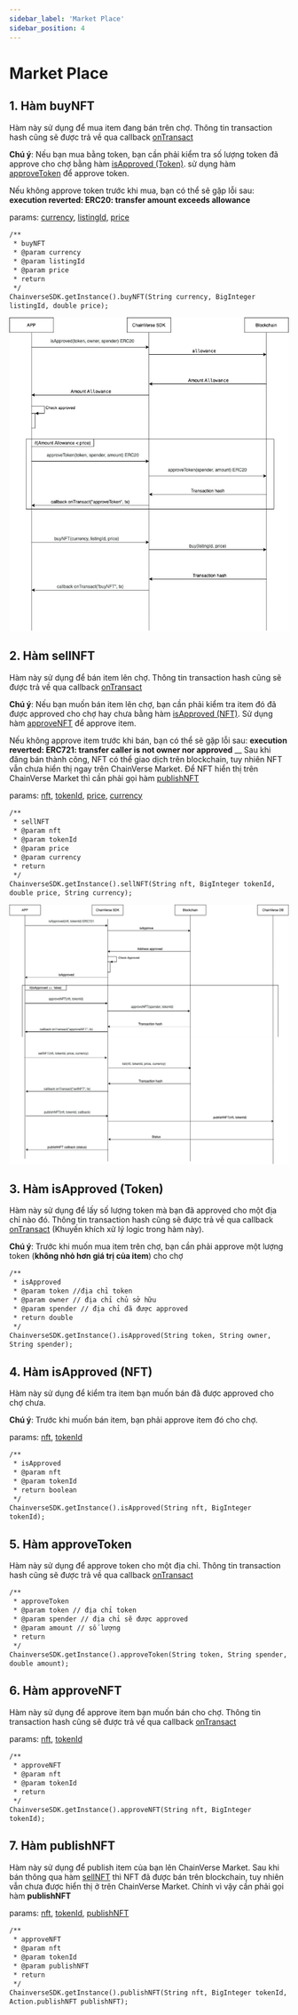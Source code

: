 ```yaml
---
sidebar_label: 'Market Place'
sidebar_position: 4
---
```


# Market Place

## 1. Hàm buyNFT
Hàm này sử dụng để mua item đang bán trên chợ. Thông tin transaction hash cũng sẽ được trả về qua callback [onTransact](/docs/sdk/android/over-view#10-callback-ontransact) 

**Chú ý**: Nếu bạn mua bằng token, bạn cần phải kiểm tra số lượng token đã approve cho chợ bằng hàm [isApproved (Token)](#3-hàm-isapproved-token).
sử dụng hàm [approveToken](#5-hàm-approvetoken) để approve token.

Nếu không approve token trước khi mua, bạn có thể sẽ gặp lỗi sau: **execution reverted: ERC20: transfer amount exceeds allowance**

params: [currency](/docs/sdk/Reference/NFT#nft), [listingId](/docs/sdk/Reference/NFT#nft), [price](/docs/sdk/Reference/NFT#nft)
```
/**
 * buyNFT
 * @param currency
 * @param listingId
 * @param price
 * return
 */
ChainverseSDK.getInstance().buyNFT(String currency, BigInteger listingId, double price);
```

![buy nft](/img/buyNFT.png)

## 2. Hàm sellNFT
Hàm này sử dụng để bán item lên chợ. Thông tin transaction hash cũng sẽ được trả về qua callback [onTransact](/docs/sdk/android/over-view#10-callback-ontransact)

**Chú ý**: Nếu bạn muốn bán item lên chợ, bạn cần phải kiểm tra item đó đã được approved cho chợ hay chưa bằng hàm [isApproved (NFT)](#4-hàm-isapproved-nft).
Sử dụng hàm [approveNFT](#6-hàm-approvenft) để approve item.

Nếu không approve item trước khi bán, bạn có thể sẽ gặp lỗi sau: **execution reverted: ERC721: transfer caller is not owner nor approved**
__
Sau khi đăng bán thành công, NFT có thể giao dịch trên blockchain, tuy nhiên NFT vẫn chưa hiển thị ngay trên ChainVerse Market. Để NFT hiển thị trên ChainVerse Market thì cần phải gọi hàm [publishNFT](#7-hàm-publishnft)

params: [nft](/docs/sdk/Reference/NFT#nft), [tokenId](/docs/sdk/Reference/NFT#nft), [price](/docs/sdk/Reference/NFT#nft), [currency](/docs/sdk/Reference/NFT#nft)
```
/**
 * sellNFT
 * @param nft
 * @param tokenId
 * @param price
 * @param currency
 * return
 */
ChainverseSDK.getInstance().sellNFT(String nft, BigInteger tokenId, double price, String currency);
```

![sell nft](/img/sellNFT.png)

## 3. Hàm isApproved (Token)
Hàm này sử dụng để lấy số lượng token mà bạn đã approved cho một địa chỉ nào đó. Thông tin transaction hash cũng sẽ được trả về qua callback [onTransact](/docs/sdk/android/over-view#10-callback-ontransact)
(Khuyến khích xử lý logic trong hàm này).

**Chú ý**: Trước khi muốn mua item trên chợ, bạn cần phải approve một lượng token (**không nhỏ hơn giá trị của item**) cho chợ

```
/**
 * isApproved
 * @param token //địa chỉ token
 * @param owner // địa chỉ chủ sở hữu
 * @param spender // địa chỉ đã được approved
 * return double
 */
ChainverseSDK.getInstance().isApproved(String token, String owner, String spender);
```

## 4. Hàm isApproved (NFT)
Hàm này sử dụng để kiểm tra item bạn muốn bán đã được approved cho chợ chưa.

**Chú ý**: Trước khi muốn bán item, bạn phải approve item đó cho chợ.

params: [nft](/docs/sdk/Reference/NFT#nft), [tokenId](/docs/sdk/Reference/NFT#nft)

```
/**
 * isApproved
 * @param nft
 * @param tokenId
 * return boolean
 */
ChainverseSDK.getInstance().isApproved(String nft, BigInteger tokenId);
```

## 5. Hàm approveToken
Hàm này sử dụng để approve token cho một địa chỉ. Thông tin transaction hash cũng sẽ được trả về qua callback [onTransact](/docs/sdk/android/over-view#10-callback-ontransact)

```
/**
 * approveToken
 * @param token // địa chỉ token
 * @param spender // địa chỉ sẽ được approved
 * @param amount // số lượng
 * return
 */
ChainverseSDK.getInstance().approveToken(String token, String spender, double amount);
```

## 6. Hàm approveNFT
Hàm này sử dụng để approve item bạn muốn bán cho chợ. Thông tin transaction hash cũng sẽ được trả về qua callback [onTransact](/docs/sdk/android/over-view#10-callback-ontransact)

params: [nft](/docs/sdk/Reference/NFT#nft), [tokenId](/docs/sdk/Reference/NFT#nft)
```
/**
 * approveNFT
 * @param nft
 * @param tokenId
 * return
 */
ChainverseSDK.getInstance().approveNFT(String nft, BigInteger tokenId);
```

## 7. Hàm publishNFT
Hàm này sử dụng để publish item của bạn lên ChainVerse Market. Sau khi bán thông qua hàm [sellNFT](/docs/sdk/android/over-view#2-hàm-sellnft) thì NFT đã được bán trên blockchain, tuy nhiên vẫn chưa được hiển thị ở trên ChainVerse Market. Chính vì vậy cần phải gọi hàm **publishNFT**

params: [nft](/docs/sdk/Reference/NFT#nft), [tokenId](/docs/sdk/Reference/NFT#nft), [publishNFT](/docs/sdk/Reference/Actions#1-publishnft)

```
/**
 * approveNFT
 * @param nft
 * @param tokenId
 * @param publishNFT
 * return
 */
ChainverseSDK.getInstance().publishNFT(String nft, BigInteger tokenId, Action.publishNFT publishNFT);
```

